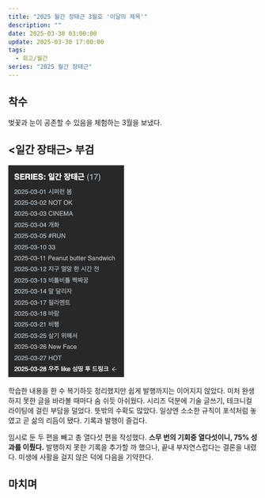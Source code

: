 ```yaml
---
title: "2025 월간 장태근 3월호 '이달의 제목'"
description: ""
date: 2025-03-30 03:00:00
update: 2025-03-30 17:00:00
tags:
  - 회고/월간
series: "2025 월간 장태근"
---
```


## 착수

벚꽃과 눈이 공존할 수 있음을 체험하는 3월을 보냈다.

## <일간 장태근> 부검

![3월 일간 장태근 결과 <출처: 장태근블로그>](results-of-the-daily-series-in-march.png)

학습한 내용을 한 수 복기하듯 정리했지만 쉽게 발행까지는 이어지지 않았다. 미처 완생 하지 못한 글을 바라볼 때마다 숨 쉬듯 아쉬웠다.
시리즈 덕분에 기술 글쓰기, 테크니컬 라이팅에 걸린 부담을 덜었다. 뜻밖의 수확도 많았다. 일상엔 소소한 규칙이 포석처럼 놓였고 곧 삶의 리듬이 됐다. 기록과 발행이 즐겁다.

임시로 둔 두 편을 빼고 총 열다섯 편을 작성했다. **스무 번의 기회중 열다섯이니, 75% 성과를 이뤘다.** 발행하지 못한 기록을 추가할 까 했으나, 끝내 부자연스럽다는 결론을 내렸다.
미생에 사활을 걸지 않은 덕에 다음을 기약한다.

## 마치며 
